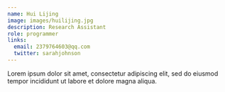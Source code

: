 ```yaml
---
name: Hui Lijing
image: images/huilijing.jpg
description: Research Assistant
role: programmer
links:
  email: 2379764603@qq.com
  twitter: sarahjohnson
---
```


Lorem ipsum dolor sit amet, consectetur adipiscing elit, sed do eiusmod tempor incididunt ut labore et dolore magna aliqua.
